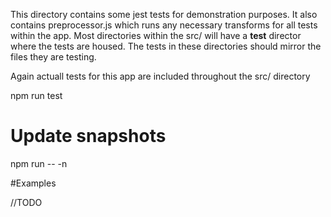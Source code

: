 This directory contains some jest tests for demonstration purposes.
It also contains preprocessor.js which runs any necessary transforms
for all tests within the app. Most directories within the src/ will
have a __test__ director where the tests are housed. The tests in these
directories should mirror the files they are testing.

Again actuall tests for this app are included throughout the src/ directory

npm run test

# Update snapshots
npm run -- -n

#Examples

//TODO